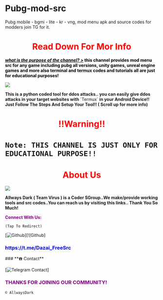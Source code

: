# Pubg-mod-src
Pubg mobile - bgmi - lite - kr - vng, mod menu apk and source codes for modders join TG for it.
<h1 style="color:red" align="center">Read Down For Mor Info</h1>
<div>
<p style="color:black"><b><i><u>what is the purpose of the channel? ></u></i> this channel provides mod menu src for any game including pubg all versions, unity games, unreal engine games and more also terminal and termux codes and tutorials all are just for educational purposes!</b></p>
<img src="https://cdn.discordapp.com/attachments/870740780938047520/870740893093724240/20210731_005139.jpg">
<p style="color:80% black"><b>This is a python coded tool for ddos attacks.. you can easily give ddos attacks in your target websites with</b> `Termux` <b>in your Android Device!! Just Follow The Steps And Setup Your Tool!! ( Scroll up for more info) </b> 
<br>
<h1 align="center" style="color:red">!!Warning!! <h1>

`Note: THIS CHANNEL IS JUST ONLY FOR EDUCATIONAL PURPOSE!!`

<h1 style="color:red" align="center"> About Us </h1>

<img src="https://cdn.discordapp.com/attachments/870740780938047520/871007159150837820/20210610_164346.jpg">

<p><b>Allways Dark ( Team Virus ) is a Coder SGroup..We make/provide working tools and src codes..You can reach us by visiting this links.. Thank You So Much!</b></p>

<p style="color:purple"><b>Connect With Us:</b></p>

``(Tap To Redirect)``


[![Github](https://img.shields.io/badge/TELEGRAM-TgGroup-orange?style=for-the-badge&logo=telegram)][![Github]
<h3 style="color:blue">https://t.me/Dazai_FreeSrc</h3>
### **☎️ Contact**

[![Telegram Contact](https://img.shields.io/badge/Telegram-Contact_@Osamu_Kirito-white?style=social&logo=telegram)]
<h3 style="color:purple"> THANKS FOR JOINING OUR COMMUNITY!</h3>

``© AllwaysDark``
